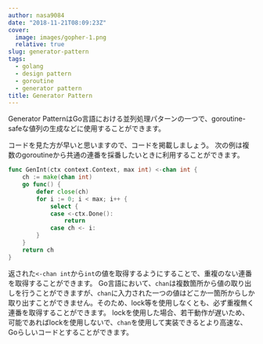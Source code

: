```yaml
---
author: nasa9084
date: "2018-11-21T08:09:23Z"
cover:
  image: images/gopher-1.png
  relative: true
slug: generator-pattern
tags:
  - golang
  - design pattern
  - goroutine
  - generator pattern
title: Generator Pattern
---
```



Generator PatternはGo言語における並列処理パターンの一つで、goroutine-safeな値列の生成などに使用することができます。

コードを見た方が早いと思いますので、コードを掲載しましょう。
次の例は複数のgoroutineから共通の連番を採番したいときに利用することができます。

``` go
func GenInt(ctx context.Context, max int) <-chan int {
    ch := make(chan int)
    go func() {
        defer close(ch)
        for i := 0; i < max; i++ {
            select {
            case <-ctx.Done():
                return
            case ch <- i:
        }
    }
    return ch
}
```

返された`<-chan int`から`int`の値を取得するようにすることで、重複のない連番を取得することができます。
Go言語において、`chan`は複数箇所から値の取り出しを行うことができますが、`chan`に入力された一つの値はどこか一箇所からしか取り出すことができません。そのため、lock等を使用しなくとも、必ず重複無く連番を取得することができます。
lockを使用した場合、若干動作が遅いため、可能であればlockを使用しないで、`chan`を使用して実装できるとより高速な、Goらしいコードとすることができます。





